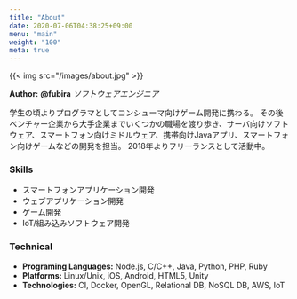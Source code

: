 ```yaml
---
title: "About"
date: 2020-07-06T04:38:25+09:00
menu: "main"
weight: "100"
meta: true
---
```


{{< img src="/images/about.jpg" >}}

**Author:** **@fubira** *ソフトウェアエンジニア*  

学生の頃よりプログラマとしてコンシューマ向けゲーム開発に携わる。
その後ベンチャー企業から大手企業までいくつかの職場を渡り歩き、サーバ向けソフトウェア、スマートフォン向けミドルウェア、携帯向けJavaアプリ、スマートフォン向けゲームなどの開発を担当。
2018年よりフリーランスとして活動中。

### Skills

* スマートフォンアプリケーション開発
* ウェブアプリケーション開発
* ゲーム開発
* IoT/組み込みソフトウェア開発

### Technical

* **Programing Languages:** Node.js, C/C++, Java, Python, PHP, Ruby
* **Platforms:** Linux/Unix, iOS, Android, HTML5, Unity
* **Technologies:** CI, Docker, OpenGL, Relational DB, NoSQL DB, AWS, IoT
